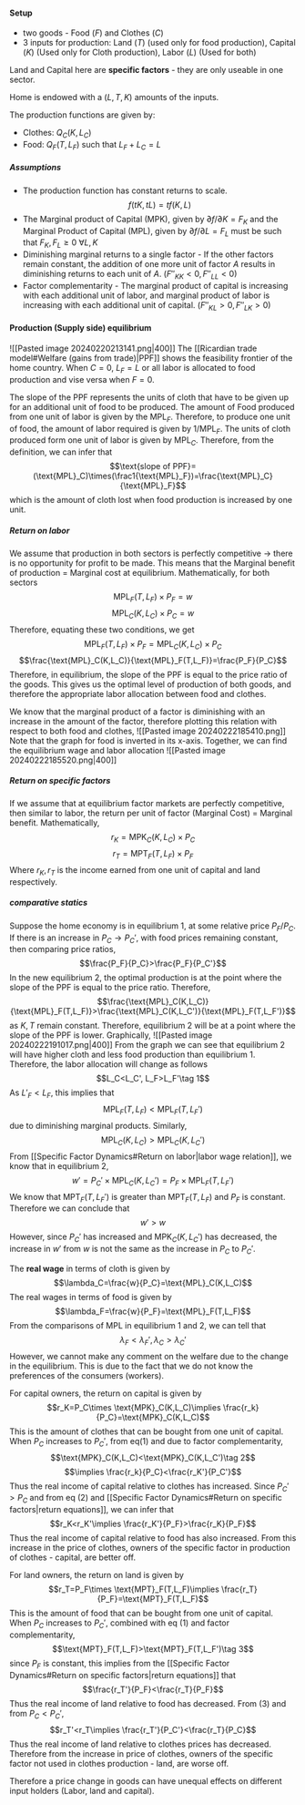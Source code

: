 #### Setup
- two goods - Food ($F$) and Clothes ($C$)
- 3 inputs for production: Land ($T$) (used only for food production), Capital ($K$) (Used only for Cloth production), Labor ($L$) (Used for both)

Land and Capital here are **specific factors** - they are only useable in one sector. 

Home is endowed with a $(L,T,K)$ amounts of the inputs. 

The production functions are given by:
- Clothes: $Q_C(K,L_C)$
- Food: $Q_F(T,L_F)$
such that $L_F+L_C=L$

##### Assumptions
- The production function has constant returns to scale. $$f(tK,tL)=tf(K,L)$$
- The Marginal product of Capital ($\text{MPK}$), given by $\partial f/\partial K=F_K$ and the Marginal Product of Capital ($\text{MPL}$), given by $\partial f/\partial L=F_L$ must be such that $F_K,F_L\ge 0\ \forall L,K$
- Diminishing marginal returns to a single factor - If the other factors remain constant, the addition of one more unit of factor $A$ results in diminishing returns to each unit of $A$. ($F''_{KK}<0, F''_{LL}<0$)
- Factor complementarity - The marginal product of capital is increasing with each additional unit of labor, and marginal product of labor is increasing with each additional unit of capital. ($F''_{KL}>0, F''_{LK}>0$)

#### Production (Supply side) equilibrium 
![[Pasted image 20240220213141.png|400]]
The [[Ricardian trade model#Welfare (gains from trade)|PPF]] shows the feasibility frontier of the home country. When $C=0$, $L_F=L$ or all labor is allocated to food production and vise versa when $F=0$. 

The slope of the PPF represents the units of cloth that have to be given up for an additional unit of food to be produced. The amount of Food produced from one unit of labor is given by the $\text{MPL}_F$. Therefore, to produce one unit of food, the amount of labor required is given by $1/\text{MPL}_F$. The units of cloth produced form one unit of labor is given by $\text{MPL}_C$. Therefore, from the definition, we can infer that $$\text{slope of PPF}=(\text{MPL}_C)\times(\frac1{\text{MPL}_F})=\frac{\text{MPL}_C}{\text{MPL}_F}$$
which is the amount of cloth lost when food production is increased by one unit. 

##### Return on labor
We assume that production in both sectors is perfectly competitive -> there is no opportunity for profit to be made. This means that the Marginal benefit of production = Marginal cost at equilibrium. Mathematically, for both sectors$$\text{MPL}_F(T,L_F)\times P_F=w$$$$\text{MPL}_C(K,L_C)\times P_C=w$$Therefore, equating these two conditions, we get $$\text{MPL}_F(T,L_F)\times P_F=\text{MPL}_C(K,L_C)\times P_C$$$$\frac{\text{MPL}_C(K,L_C)}{\text{MPL}_F(T,L_F)}=\frac{P_F}{P_C}$$Therefore, in equilibrium, the slope of the PPF is equal to the price ratio of the goods. This gives us the optimal level of production of both goods, and therefore the appropriate labor allocation between food and clothes. 

We know that the marginal product of a factor is diminishing with an increase in the amount of the factor, therefore plotting this relation with respect to both food and clothes, ![[Pasted image 20240222185410.png]]
Note that the graph for food is inverted in its x-axis. Together, we can find the equilibrium wage and labor allocation
![[Pasted image 20240222185520.png|400]]

##### Return on specific factors
If we assume that at equilibrium factor markets are perfectly competitive, then similar to labor, the return per unit of factor (Marginal Cost) = Marginal benefit. Mathematically, $$r_K=\text{MPK}_C(K,L_C)\times P_C$$$$r_T=\text{MPT}_F(T,L_F)\times P_F$$Where $r_K,r_T$ is the income earned from one unit of capital and land respectively.

##### comparative statics
Suppose the home economy is in equilibrium 1, at some relative price $P_F/P_C$. If there is an increase in $P_C\to P_C'$, with food prices remaining constant, then comparing price ratios, $$\frac{P_F}{P_C}>\frac{P_F}{P_C'}$$In the new equilibrium 2, the optimal production is at the point where the slope of the PPF is equal to the price ratio. Therefore, $$\frac{\text{MPL}_C(K,L_C)}{\text{MPL}_F(T,L_F)}>\frac{\text{MPL}_C(K,L_C')}{\text{MPL}_F(T,L_F')}$$as $K,T$ remain constant. Therefore, equilibrium 2 will be at a point where the slope of the PPF is lower. Graphically, 
![[Pasted image 20240222191017.png|400]]
From the graph we can see that equilibrium 2 will have higher cloth and less food production than equilibrium 1. Therefore, the labor allocation will change as follows$$L_C<L_C', L_F>L_F'\tag 1$$
As $L'_F<L_F$, this implies that $$\text{MPL}_F(T,L_F)<\text{MPL}_F(T,L_F')$$due to diminishing marginal products. Similarly, $$\text{MPL}_C(K,L_C)>\text{MPL}_C(K,L_C')$$From [[Specific Factor Dynamics#Return on labor|labor wage relation]], we know that in equilibrium 2, $$w'=P_C'\times \text{MPL}_C(K,L_C')=P_F\times \text{MPL}_F(T,L_F')$$We know that $\text{MPT}_F(T,L_F')$ is greater than $\text{MPT}_F(T,L_F)$ and $P_F$ is constant. Therefore we can conclude that $$w'>w$$However, since $P_C'$ has increased and $\text{MPK}_C(K,L_C')$ has decreased, the increase in $w'$ from $w$ is not the same as the increase in $P_C$ to $P_C'$. 

The **real wage** in terms of cloth is given by $$\lambda_C=\frac{w}{P_C}=\text{MPL}_C(K,L_C)$$The real wages in terms of food is given by $$\lambda_F=\frac{w}{P_F}=\text{MPL}_F(T,L_F)$$From the comparisons of MPL in equilibrium 1 and 2, we can tell that $$\lambda_F<\lambda_F', \lambda_C>\lambda_C'$$However, we cannot make any comment on the welfare due to the change in the equilibrium. This is due to the fact that we do not know the preferences of the consumers (workers).

For capital owners, the return on capital is given by $$r_K=P_C\times \text{MPK}_C(K,L_C)\implies \frac{r_k}{P_C}=\text{MPK}_C(K,L_C)$$This is the amount of clothes that can be bought from one unit of capital. When $P_C$ increases to $P_C'$, from eq(1) and due to factor complementarity, $$\text{MPK}_C(K,L_C)<\text{MPK}_C(K,L_C')\tag 2$$$$\implies \frac{r_k}{P_C}<\frac{r_K'}{P_C'}$$Thus the real income of capital relative to clothes has increased. Since $P_C'>P_C$ and from eq (2) and [[Specific Factor Dynamics#Return on specific factors|return equations]], we can infer that $$r_K<r_K'\implies \frac{r_K'}{P_F}>\frac{r_K}{P_F}$$Thus the real income of capital relative to food has also increased. From this increase in the price of clothes, owners of the specific factor in production of clothes - capital, are better off.

For land owners, the return on land is given by $$r_T=P_F\times \text{MPT}_F(T,L_F)\implies \frac{r_T}{P_F}=\text{MPT}_F(T,L_F)$$This is the amount of food that can be bought from one unit of capital. When $P_C$ increases to $P_C'$, combined with eq (1) and factor complementarity, $$\text{MPT}_F(T,L_F)>\text{MPT}_F(T,L_F')\tag 3$$since $P_F$ is constant, this implies from the [[Specific Factor Dynamics#Return on specific factors|return equations]] that $$\frac{r_T'}{P_F}<\frac{r_T}{P_F}$$Thus the real income of land relative to food has decreased. From (3) and from $P_C<P_C'$, $$r_T'<r_T\implies \frac{r_T'}{P_C'}<\frac{r_T}{P_C}$$Thus the real income of land relative to clothes prices has decreased. Therefore from the increase in price of clothes, owners of the specific factor not used in clothes production - land, are worse off.

Therefore a price change in goods can have unequal effects on different input holders (Labor, land and capital).



